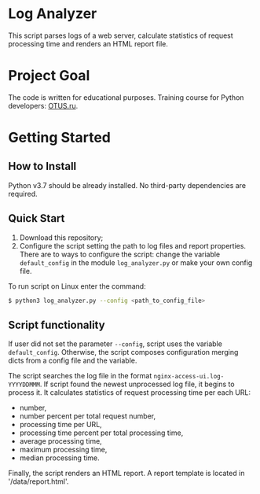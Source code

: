 # Log Analyzer

This script parses logs of a web server, calculate statistics of request 
processing time and renders an HTML report file.

# Project Goal
The code is written for educational purposes. 
Training course for Python developers: [OTUS.ru](https://otus.ru/lessons/razrabotchik-python/).

# Getting Started
 
## How to Install
Python v3.7 should be already installed. No third-party dependencies are required.

## Quick Start 
1. Download this repository;
2. Configure the script setting the path to log files and report properties.
There are to ways to configure the script: change the variable `default_config` 
in the module `log_analyzer.py` or make your own config file.

To run script on Linux enter the command:
```bash
$ python3 log_analyzer.py --config <path_to_config_file>
```

## Script functionality
If user did not set the parameter `--config`, script uses the variable 
`default_config`. Otherwise, the script composes configuration merging
dicts from a config file and the variable. 

The script searches the log file in the format `nginx-access-ui.log-YYYYDDMMM`.
If script found the newest unprocessed log file, it begins to process it.
It calculates statistics of request processing time per each URL: 
+ number,
+ number percent per total request number, 
+ processing time per URL,
+ processing time percent per total processing time, 
+ average processing time,
+ maximum processing time, 
+ median processing time.

Finally, the script renders an HTML report. A report template is located in
'/data/report.html'.